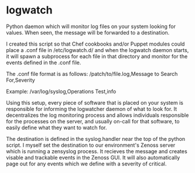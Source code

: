 logwatch
========

Python daemon which will monitor log files on your system looking for values. When seen, the message will be forwarded to a destination.

I created this script so that Chef cookbooks and/or Puppet modules could place a .conf file in /etc/logwatch.d/ and when the logwatch daemon starts, it will spawn a subprocess for each file in that directory and monitor for the events defined in the .conf file.

The .conf file format is as follows:
/patch/to/file.log,Message to Search For,Severity

Example:
/var/log/syslog,Operations Test,info

Using this setup, every piece of software that is placed on your system is responsible for informing the logwatcher daemon of what to look for. It decentralizes the log monitoring process and allows individuals responsible for the processes on the server, and usually on-call for that software, to easily define what they want to watch for.

The destination is defined in the syslog.handler near the top of the python script. I myself set the destination to our environment's Zenoss server which is running a zensyslog process. It recieves the message and creates visable and trackable events in the Zenoss GUI. It will also automatically page out for any events which we define with a severity of critical.
